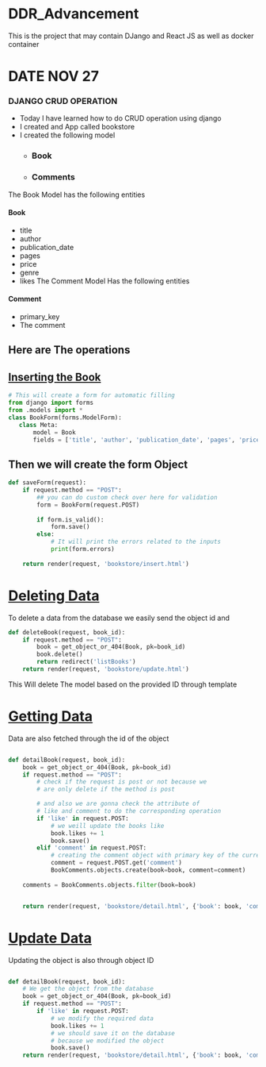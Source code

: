 # DDR_Advancement
This is the project that may contain DJango and React JS as well as docker container




# DATE NOV 27
### DJANGO CRUD OPERATION 

 - Today I have learned how to do CRUD operation using django 
 - I created and App called bookstore 
 - I created the following model 
    - ### Book
    - ### Comments

The Book Model has the following entities
#### Book 
 - title
 - author 
 - publication_date
 - pages
 - price
 - genre
 - likes 
The Comment Model Has the following entities
#### Comment 
 - primary_key
 - The comment 



## Here are The operations 

## [Inserting the Book](https://www.fundaofwebit.com/django/insert-data-into-database-in-django) 
 ```python 
# This will create a form for automatic filling 
from django import forms
from .models import *
class BookForm(forms.ModelForm):
    class Meta:
        model = Book
        fields = ['title', 'author', 'publication_date', 'pages', 'price', 'genre']

```

## Then we will create the form Object 

```python 
def saveForm(request):
    if request.method == "POST":
        ## you can do custom check over here for validation 
        form = BookForm(request.POST)
        
        if form.is_valid():
            form.save()
        else:
            # It will print the errors related to the inputs 
            print(form.errors)
            
    return render(request, 'bookstore/insert.html')
```

# [Deleting Data](https://www.fundaofwebit.com/django/delete-data-from-database-in-django)

To delete a data from the database we easily send the object id and 


```python 
def deleteBook(request, book_id):
    if request.method == "POST":
        book = get_object_or_404(Book, pk=book_id)
        book.delete()
        return redirect('listBooks')
    return render(request, 'bookstore/update.html')
```


This Will delete The model based on the provided ID through template 

# [Getting Data](https://www.fundaofwebit.com/django/fetch-data-from-database-in-django)

Data are also fetched through the id of the object 

```python 

def detailBook(request, book_id):
    book = get_object_or_404(Book, pk=book_id)
    if request.method == "POST":
        # check if the request is post or not because we 
        # are only delete if the method is post 

        # and also we are gonna check the attribute of 
        # like and comment to do the corresponding operation 
        if 'like' in request.POST:
            # we weill update the books like 
            book.likes += 1
            book.save()
        elif 'comment' in request.POST:
            # creating the comment object with primary key of the current book 
            comment = request.POST.get('comment')
            BookComments.objects.create(book=book, comment=comment)
            
    comments = BookComments.objects.filter(book=book)


    return render(request, 'bookstore/detail.html', {'book': book, 'comments':comments})


```

# [Update Data](https://www.fundaofwebit.com/django/update-data-into-database)

Updating the object is also through object ID 

```python

def detailBook(request, book_id):
    # We get the object from the database 
    book = get_object_or_404(Book, pk=book_id)
    if request.method == "POST":
        if 'like' in request.POST:
            # we modify the required data
            book.likes += 1
            # we should save it on the database 
            # because we modified the object 
            book.save()
    return render(request, 'bookstore/detail.html', {'book': book, 'comments':comments})

```




